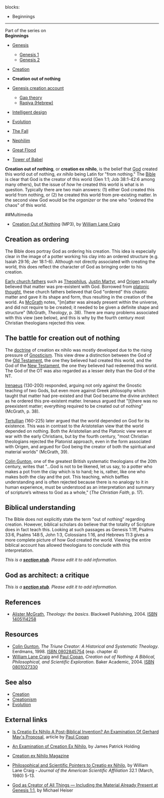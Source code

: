 blocks:
- Beginnings
---
Part of the series on  
**Beginnings**
-   [Genesis](Genesis "Genesis")
    -   [Genesis 1](Genesis_1 "Genesis 1")
    -   [Genesis 2](Genesis_2 "Genesis 2")

-   [Creation](Creation "Creation")
-   **Creation out of nothing**
-   [Genesis creation account](Genesis_creation_account "Genesis creation account")
    -   [Gap theory](Gap_theory "Gap theory")
    -   [Raqiya (Hebrew)](Raqiya_(Hebrew) "Raqiya (Hebrew)")

-   [Intelligent design](Intelligent_design "Intelligent design")
-   [Evolution](Evolution "Evolution")
-   [The Fall](The_Fall "The Fall")
-   [Nephilim](Nephilim "Nephilim")
-   [Great Flood](Great_Flood "Great Flood")
-   [Tower of Babel](Tower_of_Babel "Tower of Babel")

**Creation out of nothing**, or **creation ex nihilo**, is the
belief that [God](God "God") created this world out of nothing,
*ex nihilo* being Latin for "from nothing." The
[Bible](Bible "Bible") is clear that God is the creator of this
world (Gen 1:1; Job 38:1-42:6 among many others), but the issue of
*how* he created this world is what is in question. Typically there
are two main answers: (1) either God created this world from
nothing, or (2) he created this world from pre-existing matter. In
the second view God would be the *organizer* or the one who
"ordered the chaos" of this world.

##Multimedia

-   [Creation Out of Nothing](http://www.rfmedia.org/RF_audio_video/RF_podcast/Creation-Out-of-Nothing.mp3)
    (MP3), by
    [William Lane Craig](William_Lane_Craig "William Lane Craig")

## Creation as ordering

The Bible does portray God as ordering his creation. This idea is
especially clear in the image of a potter working his clay into an
ordered structure (e.g. Isaiah 29:16; Jer 18:1-6). Although not
directly associated with creating the world, this does reflect the
character of God as bringing order to his creation.

[Early church fathers](Early_church_fathers "Early church fathers")
such as
[Theophilus](index.php?title=Theophilus&action=edit&redlink=1 "Theophilus (page does not exist)"),
[Justin Martyr](Justin_Martyr "Justin Martyr"), and
[Origen](Origen "Origen") actually believed that matter was
pre-existent with God. Borrowed from
[platonic thought](index.php?title=Platonism&action=edit&redlink=1 "Platonism (page does not exist)"),
these church fathers believed that God "ordered" this chaotic
matter and gave it its shape and form, thus resulting in the
creation of the world. As
[McGrath](Alister_McGrath "Alister McGrath") notes, "[m]atter was
already present within the universe, and did not require to be
created; it needed to be given a definite shape and structure"
(McGrath, *Theology*, p. 38). There are many problems associated
with this view (see below), and this is why by the fourth century
most Christian theologians rejected this view.

## The battle for creation out of nothing

The [doctrine](Doctrine "Doctrine") of creation ex nihilo was
mostly developed due to the rising pressure of
[Gnosticism](Gnosticism "Gnosticism"). This view drew a distinction
between the God of the
[Old Testament](Old_Testament "Old Testament"), the one they
believed had created this world, and the God of the
[New Testament](New_Testament "New Testament"), the one they
believed had redeemed this world. The God of the OT was also
regarded as a lesser deity than the God of the NT.

[Irenaeus](Irenaeus "Irenaeus") (130-200) responded, arguing not
only against the Gnostic teaching of two Gods, but even more
against Greek philosophy which taught that matter had pre-existed
and that God became the divine architect as he ordered this
pre-existent matter. Irenaeus argued that "[t]here was no
preexistent matter; everything required to be created out of
nothing" (McGrath, p. 38).

[Tertullian](Tertullian "Tertullian") (160-225) later argued that
the world depended on God for its existence. This was in contrast
to the Aristotelian view that the world depended on nothing. Both
the Aristotelian and the Platonic view were at war with the early
Christians, but by the fourth century, "most Christian theologians
rejected the Platonist approach, even in the form associated with
Origen, and argued for God being the creator of both the spiritual
and material worlds" (McGrath, 39).

[Colin Gunton](Colin_Gunton "Colin Gunton"), one of the greatest
British systematic theologians of the 20th century, writes that
"...God is not to be likened, let us say, to a potter who makes a
pot from the clay which is to hand; he is, rather, like one who
makes both the clay and the pot. This teaching, which baffles
understanding and is often rejected because there is no analogy to
it in human experience, must be understood as an interpretation and
summary of scripture’s witness to God as a whole,"
(*The Christian Faith*, p. 17).

## Biblical understanding

The Bible does not explicitly state the term "out of nothing"
regarding creation. However, biblical scholars do believe that the
totality of Scripture does in fact teach this. Looking at such
passages as Genesis 1:1ff, Psalms 33:6, Psalms 148:5, John 1:3,
Colossians 1:16, and Hebrews 11:3 gives a more complete picture of
how God created the world. Viewing the entire biblical account has
allowed theologians to conclude with this interpretation.

*This is a **[section stub](http://www.theopedia.com/Category:Theopedia_sectionstubs "Category:Theopedia sectionstubs")**. Please edit it to add information.*
## God as architect: a critique

*This is a **[section stub](http://www.theopedia.com/Category:Theopedia_sectionstubs "Category:Theopedia sectionstubs")**. Please edit it to add information.*
## References

-   [Alister McGrath](Alister_McGrath "Alister McGrath"),
    *Theology: the basics*. Blackwell Publishing, 2004.
    [ISBN 1405114258](http://www.theopedia.com/Special:BookSources/1405114258)

## Resources

-   [Colin Gunton](Colin_Gunton "Colin Gunton"),
    *The Triune Creator: A Historical and Systematic Theology*.
    Eerdmans, 1998.
    [ISBN 0802845754](http://www.theopedia.com/Special:BookSources/0802845754)
    (esp. chapter 4)
-   [William Lane Craig](William_Lane_Craig "William Lane Craig")
    and [Paul Copan](Paul_Copan "Paul Copan"),
    *Creation out of Nothing: A Biblical, Philosophical, and Scientific Exploration*.
    Baker Academic, 2004.
    [ISBN 0801027330](http://www.theopedia.com/Special:BookSources/0801027330)

## See also

-   [Creation](Creation "Creation")
-   [Creationism](Creationism "Creationism")
-   [Evolution](Evolution "Evolution")

## External links

-   [Is Creatio Ex Nihilo A Post-Biblical Invention? An Examination Of Gerhard May's Proposal](http://www.earlychurch.org.uk/article_exnihilo_copan.html),
    article by [Paul Copan](Paul_Copan "Paul Copan")
-   [An Examination of Creation Ex Nihilo](http://tektonics.org/af/exnihilo.html),
    by James Patrick Holding
-   [Creation ex Nihilo Magazine](http://www.creationists.org/creationmagazine.html)
-   [Philosophical and Scientific Pointers to Creatio ex Nihilo](http://faculty.gordon.edu/hu/bi/Ted_Hildebrandt/OTeSources/01-Genesis/Text/Articles-Books/Craig-ExNihiloASA.pdf),
    by William Lane Craig -
    *Journal of the American Scientific Affiliation* 32.1 (March, 1980)
    5-13.

-   [God as Creator of All Things — Including the Material Already Present at Genesis 1:1](http://michaelsheiser.com/TheNakedBible/2010/08/god-as-creator-of-all-things-including-the-material-already-present-at-genesis-11/#utm_source=rss&utm_medium=rss&utm_campaign=god-as-creator-of-all-things-including-the-material-already-present-at-genesis-11),
    by Michael Heiser



